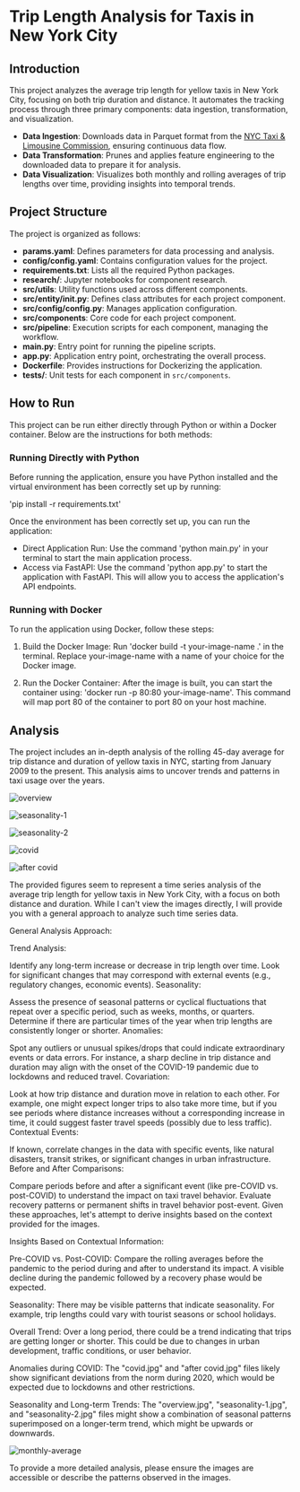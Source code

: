 # Trip Length Analysis for Taxis in New York City

## Introduction

This project analyzes the average trip length for yellow taxis in New York City, focusing on both trip duration and distance. It automates the tracking process through three primary components: data ingestion, transformation, and visualization.

- **Data Ingestion**: Downloads data in Parquet format from the [NYC Taxi & Limousine Commission](https://www1.nyc.gov/site/tlc/about/tlc-trip-record-data.page), ensuring continuous data flow.
- **Data Transformation**: Prunes and applies feature engineering to the downloaded data to prepare it for analysis.
- **Data Visualization**: Visualizes both monthly and rolling averages of trip lengths over time, providing insights into temporal trends.

## Project Structure

The project is organized as follows:

- **params.yaml**: Defines parameters for data processing and analysis.
- **config/config.yaml**: Contains configuration values for the project.
- **requirements.txt**: Lists all the required Python packages.
- **research/**: Jupyter notebooks for component research.
- **src/utils**: Utility functions used across different components.
- **src/entity/__init__.py**: Defines class attributes for each project component.
- **src/config/config.py**: Manages application configuration.
- **src/components**: Core code for each project component.
- **src/pipeline**: Execution scripts for each component, managing the workflow.
- **main.py**: Entry point for running the pipeline scripts.
- **app.py**: Application entry point, orchestrating the overall process.
- **Dockerfile**: Provides instructions for Dockerizing the application.
- **tests/**: Unit tests for each component in `src/components`.

## How to Run

This project can be run either directly through Python or within a Docker container. Below are the instructions for both methods:

### Running Directly with Python

Before running the application, ensure you have Python installed and the virtual environment has been correctly set up by running:

'pip install -r requirements.txt'

Once the environment has been correctly set up, you can run the application:

- Direct Application Run: Use the command 'python main.py' in your terminal to start the main application process.
- Access via FastAPI: Use the command 'python app.py' to start the application with FastAPI. This will allow you to access the application's API endpoints.

### Running with Docker
To run the application using Docker, follow these steps:

1. Build the Docker Image:
Run 'docker build -t your-image-name .' in the terminal. Replace your-image-name with a name of your choice for the Docker image.

2. Run the Docker Container:
After the image is built, you can start the container using: 'docker run -p 80:80 your-image-name'. This command will map port 80 of the container to port 80 on your host machine.




## Analysis

The project includes an in-depth analysis of the rolling 45-day average for trip distance and duration of yellow taxis in NYC, starting from January 2009 to the present. This analysis aims to uncover trends and patterns in taxi usage over the years.

![overview](https://github.com/jjjjjooooo/Taxi_trip_records/assets/50882720/bb39ded4-6df6-4ae7-b1be-3a2f60398414)

![seasonality-1](https://github.com/jjjjjooooo/Taxi_trip_records/assets/50882720/d5285557-c36b-4073-81ee-7f8938339a80)

![seasonality-2](https://github.com/jjjjjooooo/Taxi_trip_records/assets/50882720/7627eefc-86cd-444d-b15a-d652049ecdbd)

![covid](https://github.com/jjjjjooooo/Taxi_trip_records/assets/50882720/41e03ed6-3840-49c3-bc8f-3d9c74eb25ea)

![after covid](https://github.com/jjjjjooooo/Taxi_trip_records/assets/50882720/93bef769-aa42-47e0-a444-c365c9e964bd)


The provided figures seem to represent a time series analysis of the average trip length for yellow taxis in New York City, with a focus on both distance and duration. While I can't view the images directly, I will provide you with a general approach to analyze such time series data.

General Analysis Approach:

Trend Analysis:

Identify any long-term increase or decrease in trip length over time.
Look for significant changes that may correspond with external events (e.g., regulatory changes, economic events).
Seasonality:

Assess the presence of seasonal patterns or cyclical fluctuations that repeat over a specific period, such as weeks, months, or quarters.
Determine if there are particular times of the year when trip lengths are consistently longer or shorter.
Anomalies:

Spot any outliers or unusual spikes/drops that could indicate extraordinary events or data errors.
For instance, a sharp decline in trip distance and duration may align with the onset of the COVID-19 pandemic due to lockdowns and reduced travel.
Covariation:

Look at how trip distance and duration move in relation to each other.
For example, one might expect longer trips to also take more time, but if you see periods where distance increases without a corresponding increase in time, it could suggest faster travel speeds (possibly due to less traffic).
Contextual Events:

If known, correlate changes in the data with specific events, like natural disasters, transit strikes, or significant changes in urban infrastructure.
Before and After Comparisons:

Compare periods before and after a significant event (like pre-COVID vs. post-COVID) to understand the impact on taxi travel behavior.
Evaluate recovery patterns or permanent shifts in travel behavior post-event.
Given these approaches, let's attempt to derive insights based on the context provided for the images.

Insights Based on Contextual Information:

Pre-COVID vs. Post-COVID: Compare the rolling averages before the pandemic to the period during and after to understand its impact. A visible decline during the pandemic followed by a recovery phase would be expected.

Seasonality: There may be visible patterns that indicate seasonality. For example, trip lengths could vary with tourist seasons or school holidays.

Overall Trend: Over a long period, there could be a trend indicating that trips are getting longer or shorter. This could be due to changes in urban development, traffic conditions, or user behavior.

Anomalies during COVID: The "covid.jpg" and "after covid.jpg" files likely show significant deviations from the norm during 2020, which would be expected due to lockdowns and other restrictions.

Seasonality and Long-term Trends: The "overview.jpg", "seasonality-1.jpg", and "seasonality-2.jpg" files might show a combination of seasonal patterns superimposed on a longer-term trend, which might be upwards or downwards.

![monthly-average](https://github.com/jjjjjooooo/Taxi_trip_records/assets/50882720/efeeaf52-b07f-4fc1-b7a2-b579952631e6)


To provide a more detailed analysis, please ensure the images are accessible or describe the patterns observed in the images.




